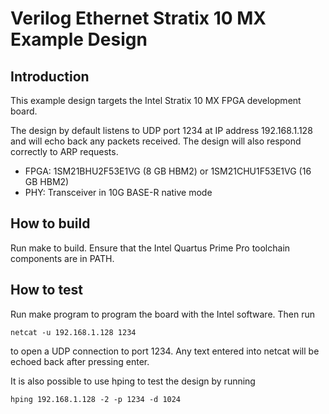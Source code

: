 # Verilog Ethernet Stratix 10 MX Example Design

## Introduction

This example design targets the Intel Stratix 10 MX FPGA development board.

The design by default listens to UDP port 1234 at IP address 192.168.1.128 and
will echo back any packets received.  The design will also respond correctly
to ARP requests.

*  FPGA: 1SM21BHU2F53E1VG (8 GB HBM2) or 1SM21CHU1F53E1VG (16 GB HBM2)
*  PHY: Transceiver in 10G BASE-R native mode

## How to build

Run make to build.  Ensure that the Intel Quartus Prime Pro toolchain
components are in PATH.

## How to test

Run make program to program the board with the Intel software.  Then run

    netcat -u 192.168.1.128 1234

to open a UDP connection to port 1234.  Any text entered into netcat will be
echoed back after pressing enter.

It is also possible to use hping to test the design by running

    hping 192.168.1.128 -2 -p 1234 -d 1024
